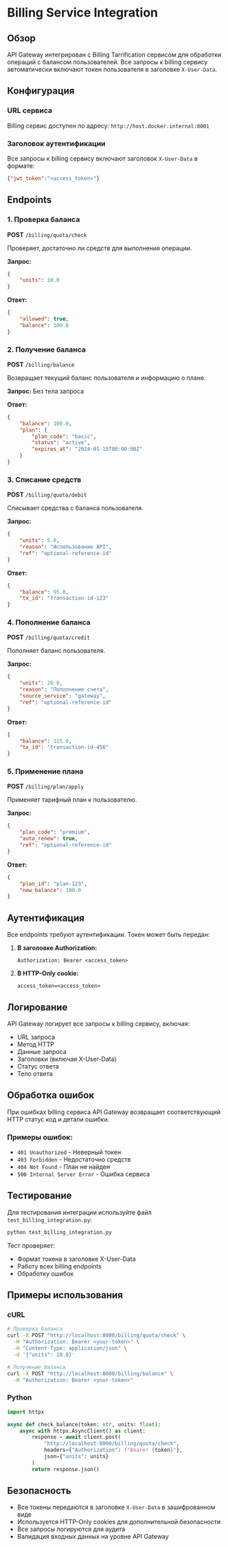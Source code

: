 # Billing Service Integration

## Обзор

API Gateway интегрирован с Billing Tarrification сервисом для обработки операций с балансом пользователей. Все запросы к billing сервису автоматически включают токен пользователя в заголовке `X-User-Data`.

## Конфигурация

### URL сервиса
Billing сервис доступен по адресу: `http://host.docker.internal:8001`

### Заголовок аутентификации
Все запросы к billing сервису включают заголовок `X-User-Data` в формате:
```json
{"jwt_token":"<access_token>"}
```

## Endpoints

### 1. Проверка баланса
**POST** `/billing/quota/check`

Проверяет, достаточно ли средств для выполнения операции.

**Запрос:**
```json
{
    "units": 10.0
}
```

**Ответ:**
```json
{
    "allowed": true,
    "balance": 100.0
}
```

### 2. Получение баланса
**POST** `/billing/balance`

Возвращает текущий баланс пользователя и информацию о плане.

**Запрос:** Без тела запроса

**Ответ:**
```json
{
    "balance": 100.0,
    "plan": {
        "plan_code": "basic",
        "status": "active",
        "expires_at": "2024-01-15T00:00:00Z"
    }
}
```

### 3. Списание средств
**POST** `/billing/quota/debit`

Списывает средства с баланса пользователя.

**Запрос:**
```json
{
    "units": 5.0,
    "reason": "Использование API",
    "ref": "optional-reference-id"
}
```

**Ответ:**
```json
{
    "balance": 95.0,
    "tx_id": "transaction-id-123"
}
```

### 4. Пополнение баланса
**POST** `/billing/quota/credit`

Пополняет баланс пользователя.

**Запрос:**
```json
{
    "units": 20.0,
    "reason": "Пополнение счета",
    "source_service": "gateway",
    "ref": "optional-reference-id"
}
```

**Ответ:**
```json
{
    "balance": 115.0,
    "tx_id": "transaction-id-456"
}
```

### 5. Применение плана
**POST** `/billing/plan/apply`

Применяет тарифный план к пользователю.

**Запрос:**
```json
{
    "plan_code": "premium",
    "auto_renew": true,
    "ref": "optional-reference-id"
}
```

**Ответ:**
```json
{
    "plan_id": "plan-123",
    "new_balance": 100.0
}
```

## Аутентификация

Все endpoints требуют аутентификации. Токен может быть передан:

1. **В заголовке Authorization:**
   ```
   Authorization: Bearer <access_token>
   ```

2. **В HTTP-Only cookie:**
   ```
   access_token=<access_token>
   ```

## Логирование

API Gateway логирует все запросы к billing сервису, включая:
- URL запроса
- Метод HTTP
- Данные запроса
- Заголовки (включая X-User-Data)
- Статус ответа
- Тело ответа

## Обработка ошибок

При ошибках billing сервиса API Gateway возвращает соответствующий HTTP статус код и детали ошибки.

### Примеры ошибок:
- `401 Unauthorized` - Неверный токен
- `403 Forbidden` - Недостаточно средств
- `404 Not Found` - План не найден
- `500 Internal Server Error` - Ошибка сервиса

## Тестирование

Для тестирования интеграции используйте файл `test_billing_integration.py`:

```bash
python test_billing_integration.py
```

Тест проверяет:
- Формат токена в заголовке X-User-Data
- Работу всех billing endpoints
- Обработку ошибок

## Примеры использования

### cURL
```bash
# Проверка баланса
curl -X POST "http://localhost:8000/billing/quota/check" \
  -H "Authorization: Bearer <your-token>" \
  -H "Content-Type: application/json" \
  -d '{"units": 10.0}'

# Получение баланса
curl -X POST "http://localhost:8000/billing/balance" \
  -H "Authorization: Bearer <your-token>"
```

### Python
```python
import httpx

async def check_balance(token: str, units: float):
    async with httpx.AsyncClient() as client:
        response = await client.post(
            "http://localhost:8000/billing/quota/check",
            headers={"Authorization": f"Bearer {token}"},
            json={"units": units}
        )
        return response.json()
```

## Безопасность

- Все токены передаются в заголовке `X-User-Data` в зашифрованном виде
- Используется HTTP-Only cookies для дополнительной безопасности
- Все запросы логируются для аудита
- Валидация входных данных на уровне API Gateway



